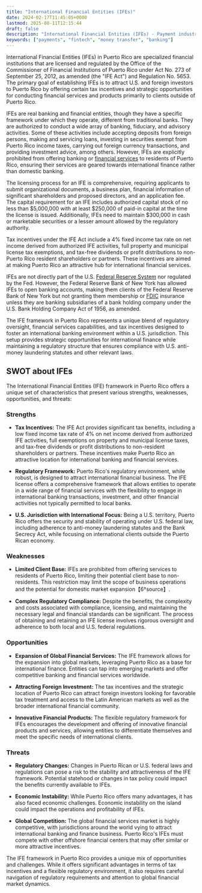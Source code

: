 ```yaml
---
title: "International Financial Entities (IFEs)"
date: 2024-02-17T11:45:05+0000
lastmod: 2025-08-11T12:15:44
draft: false
description: "International Financial Entities (IFEs) - Payment industry knowledge and insights"
keywords: ["payments", "fintech", "money transfer", "banking"]
---
```


International Financial Entities (IFEs) in Puerto Rico are specialized financial institutions that are licensed and regulated by the Office of the Commissioner of Financial Institutions of Puerto Rico under Act No. 273 of September 25, 2012, as amended (the "IFE Act") and Regulation No. 5653. The primary goal of establishing IFEs is to attract U.S. and foreign investors to Puerto Rico by offering certain tax incentives and strategic opportunities for conducting financial services and products primarily to clients outside of Puerto Rico.

IFEs are real banking and financial entities, though they have a specific framework under which they operate, different from traditional banks. They are authorized to conduct a wide array of banking, fiduciary, and advisory activities. Some of these activities include accepting deposits from foreign persons, making and servicing loans, investing in securities exempt from Puerto Rico income taxes, carrying out foreign currency transactions, and providing investment advice, among others. However, IFEs are explicitly prohibited from offering banking or [financial services](https://faisalkhanllc.xyz/resources/payments-wiki/f/financial-services/) to residents of Puerto Rico, ensuring their services are geared towards international finance rather than domestic banking.

The licensing process for an IFE is comprehensive, requiring applicants to submit organizational documents, a business plan, financial information of significant shareholders and proposed directors, and an application fee. The capital requirement for an IFE includes authorized capital stock of no less than $5,000,000 with at least $250,000 of paid-in capital at the time the license is issued. Additionally, IFEs need to maintain $300,000 in cash or marketable securities or a lesser amount allowed by the regulatory authority.

Tax incentives under the IFE Act include a 4% fixed income tax rate on net income derived from authorized IFE activities, full property and municipal license tax exemptions, and tax-free dividends or profit distributions to non-Puerto Rico resident shareholders or partners. These incentives are aimed at making Puerto Rico an attractive hub for international financial services.

IFEs are not directly part of the U.S. [Federal Reserve System](https://faisalkhanllc.xyz/resources/payments-wiki/f/federal-reserve-system/) nor regulated by the Fed. However, the Federal Reserve Bank of New York has allowed IFEs to open banking accounts, making them clients of the Federal Reserve Bank of New York but not granting them membership or [FDIC](https://faisalkhanllc.xyz/resources/payments-wiki/f/what-does-the-federal-deposit-insurance-corporation-fdic-do/) insurance unless they are banking subsidiaries of a bank holding company under the U.S. Bank Holding Company Act of 1956, as amended.

The IFE framework in Puerto Rico represents a unique blend of regulatory oversight, financial services capabilities, and tax incentives designed to foster an international banking environment within a U.S. jurisdiction. This setup provides strategic opportunities for international finance while maintaining a regulatory structure that ensures compliance with U.S. anti-money laundering statutes and other relevant laws.

## SWOT about IFEs

The International Financial Entities (IFE) framework in Puerto Rico offers a unique set of characteristics that present various strengths, weaknesses, opportunities, and threats:

### Strengths

- **Tax Incentives:** The IFE Act provides significant tax benefits, including a low fixed income tax rate of 4% on net income derived from authorized IFE activities, full exemptions on property and municipal license taxes, and tax-free dividends or profit distributions to non-resident shareholders or partners. These incentives make Puerto Rico an attractive location for international banking and financial services.

- **Regulatory Framework:** Puerto Rico's regulatory environment, while robust, is designed to attract international financial business. The IFE license offers a comprehensive framework that allows entities to operate in a wide range of financial services with the flexibility to engage in international banking transactions, investment, and other financial activities not typically permitted to local banks.

- **U.S. Jurisdiction with International Focus:** Being a U.S. territory, Puerto Rico offers the security and stability of operating under U.S. federal law, including adherence to anti-money laundering statutes and the Bank Secrecy Act, while focusing on international clients outside the Puerto Rican economy.

### Weaknesses

- **Limited Client Base:** IFEs are prohibited from offering services to residents of Puerto Rico, limiting their potential client base to non-residents. This restriction may limit the scope of business operations and the potential for domestic market expansion【6†source】.

- **Complex Regulatory Compliance:** Despite the benefits, the complexity and costs associated with compliance, licensing, and maintaining the necessary legal and financial standards can be significant. The process of obtaining and retaining an IFE license involves rigorous oversight and adherence to both local and U.S. federal regulations.

### Opportunities

- **Expansion of Global Financial Services:** The IFE framework allows for the expansion into global markets, leveraging Puerto Rico as a base for international finance. Entities can tap into emerging markets and offer competitive banking and financial services worldwide.

- **Attracting Foreign Investment:** The tax incentives and the strategic location of Puerto Rico can attract foreign investors looking for favorable tax treatment and access to the Latin American markets as well as the broader international financial community.

- **Innovative Financial Products:** The flexible regulatory framework for IFEs encourages the development and offering of innovative financial products and services, allowing entities to differentiate themselves and meet the specific needs of international clients.

### Threats

- **Regulatory Changes:** Changes in Puerto Rican or U.S. federal laws and regulations can pose a risk to the stability and attractiveness of the IFE framework. Potential statehood or changes in tax policy could impact the benefits currently available to IFEs.

- **Economic Instability:** While Puerto Rico offers many advantages, it has also faced economic challenges. Economic instability on the island could impact the operations and profitability of IFEs.

- **Global Competition:** The global financial services market is highly competitive, with jurisdictions around the world vying to attract international banking and finance business. Puerto Rico's IFEs must compete with other offshore financial centers that may offer similar or more attractive incentives.

The IFE framework in Puerto Rico provides a unique mix of opportunities and challenges. While it offers significant advantages in terms of tax incentives and a flexible regulatory environment, it also requires careful navigation of regulatory requirements and attention to global financial market dynamics.